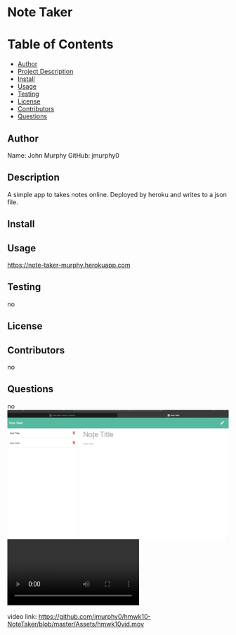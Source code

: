 # Note Taker

# Table of Contents

- [Author](##Author)
- [Project Description](##Description)
- [Install](##Install)
- [Usage](##Usage)
- [Testing](##Testing)
- [License](##License)
- [Contributors](##Contributors)
- [Questions](##Questions)

## Author

Name: John Murphy
GitHub: jmurphy0

## Description

A simple app to takes notes online. Deployed by heroku and writes to a json file.

## Install

## Usage

https://note-taker-murphy.herokuapp.com

## Testing

no

## License

## Contributors

no

## Questions

no
![alt text](Assets/hmwk10-screenshot.png)
![alt text](Assets/hmwk10vid.mov)

video link: https://github.com/jmurphy0/hmwk10-NoteTaker/blob/master/Assets/hmwk10vid.mov
